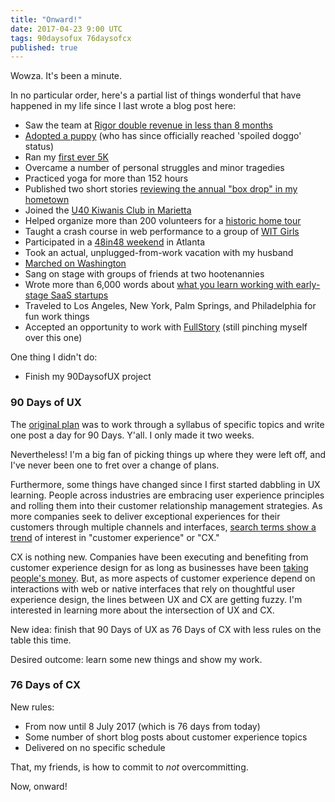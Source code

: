 ```yaml
---
title: "Onward!"
date: 2017-04-23 9:00 UTC
tags: 90daysofux 76daysofcx
published: true
---
```


Wowza. It's been a minute. 

In no particular order, here's a partial list of things wonderful that have happened in my life since I last wrote a blog post here:

* Saw the team at [Rigor double revenue in less than 8 months](https://www.instagram.com/p/9JenbNyUdd/)
* [Adopted a puppy](https://www.instagram.com/explore/tags/piperthehyperpupper/) (who has since officially reached 'spoiled doggo' status)
* Ran my [first ever 5K](https://www.instagram.com/p/BC3IdUMyUdB/)
* Overcame a number of personal struggles and minor tragedies
* Practiced yoga for more than 152 hours
* Published two short stories [reviewing the annual "box drop" in my hometown](https://medium.com/stay-shiny-marietta)
* Joined the [U40 Kiwanis Club in Marietta](https://www.facebook.com/kiwanisu40marietta/)
* Helped organize more than 200 volunteers for a [historic home tour](http://www.mariettapilgrimage.com/)
* Taught a crash course in web performance to a group of [WIT Girls](http://rigor.com/blog/2016/11/wit-girls)
* Participated in a [48in48 weekend](https://48in48.org/) in Atlanta
* Took an actual, unplugged-from-work vacation with my husband
* [Marched on Washington](https://www.instagram.com/p/BPi-BS8hv8S/)
* Sang on stage with groups of friends at two hootenannies
* Wrote more than 6,000 words about [what you learn working with early-stage SaaS startups](https://medium.com/@MelanieCrissey/what-you-learn-working-in-early-stage-saas-startups-b2250a07211f)
* Traveled to Los Angeles, New York, Palm Springs, and Philadelphia for fun work things
* Accepted an opportunity to work with [FullStory](https://fullstory.com/love) (still pinching myself over this one)

One thing I didn't do:

* Finish my 90DaysofUX project

<h3>90 Days of UX</h3>

The [original plan](/blog/90daysofux) was to work through a syllabus of specific topics and write one post a day for 90 Days. Y'all. I only made it two weeks.

Nevertheless! I'm a big fan of picking things up where they were left off, and I've never been one to fret over a change of plans.

Furthermore, some things have changed since I first started dabbling in UX learning. People across industries are embracing user experience principles and rolling them into their customer relationship management strategies. As more companies seek to deliver exceptional experiences for their customers through multiple channels and interfaces, [search terms show a trend](https://blog.fullstory.com/why-is-customer-experience-so-important-word-of-mouth-7d5c12d55153) of interest in "customer experience" or "CX."

CX is nothing new. Companies have been executing and benefiting from customer experience design for as long as businesses have been [taking people's money](https://s-media-cache-ak0.pinimg.com/originals/be/17/0f/be170f3e4a98117aa32357683c30865d.gif). But, as more aspects of customer experience depend on interactions with web or native interfaces that rely on thoughtful user experience design, the lines between UX and CX are getting fuzzy. I'm interested in learning more about the intersection of UX and CX.

New idea: finish that 90 Days of UX as 76 Days of CX with less rules on the table this time.

Desired outcome: learn some new things and show my work.

<h3>76 Days of CX</h3>
New rules:

* From now until 8 July 2017 (which is 76 days from today)
* Some number of short blog posts about customer experience topics
* Delivered on no specific schedule

That, my friends, is how to commit to _not_ overcommitting. 

Now, onward! 




